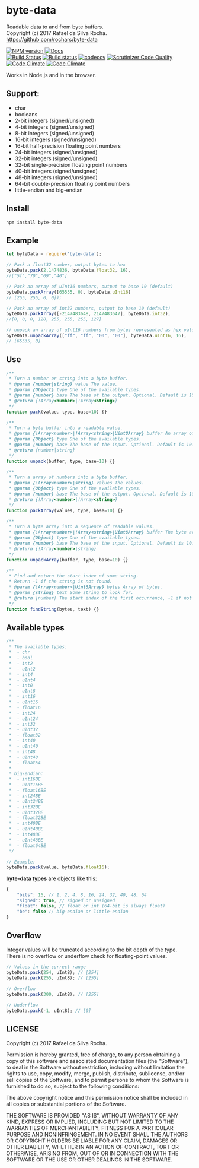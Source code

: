 # byte-data
Readable data to and from byte buffers.  
Copyright (c) 2017 Rafael da Silva Rocha.  
https://github.com/rochars/byte-data

[![NPM version](https://img.shields.io/npm/v/byte-data.svg?style=for-the-badge)](https://www.npmjs.com/package/byte-data) [![Docs](https://img.shields.io/badge/docs-online-blue.svg?style=for-the-badge)](https://rochars.github.io/byte-data/index.html)  
[![Build Status](https://travis-ci.org/rochars/byte-data.svg?branch=master)](https://travis-ci.org/rochars/byte-data) [![Build status](https://ci.appveyor.com/api/projects/status/g2ellp44s7a0kvid?svg=true)](https://ci.appveyor.com/project/rochars/byte-data) [![codecov](https://codecov.io/gh/rochars/byte-data/branch/master/graph/badge.svg)](https://codecov.io/gh/rochars/byte-data) [![Scrutinizer Code Quality](https://scrutinizer-ci.com/g/rochars/byte-data/badges/quality-score.png?b=master)](https://scrutinizer-ci.com/g/rochars/byte-data/?branch=master) [![Code Climate](https://img.shields.io/codeclimate/maintainability/rochars/byte-data.svg)](https://codeclimate.com/github/rochars/byte-data/) [![Code Climate](https://img.shields.io/codeclimate/issues/github/rochars/byte-data.svg)](https://codeclimate.com/github/rochars/byte-data/)

Works in Node.js and in the browser.

## Support:
- char
- booleans
- 2-bit integers (signed/unsigned)
- 4-bit integers (signed/unsigned)
- 8-bit integers (signed/unsigned)
- 16-bit integers (signed/unsigned)
- 16-bit half-precision floating point numbers
- 24-bit integers (signed/unsigned)
- 32-bit integers (signed/unsigned)
- 32-bit single-precision floating point numbers
- 40-bit integers (signed/unsigned)
- 48-bit integers (signed/unsigned)
- 64-bit double-precision floating point numbers
- little-endian and big-endian

## Install
```
npm install byte-data
```

## Example
```javascript
let byteData = require('byte-data');

// Pack a float32 number, output bytes to hex
byteData.pack(2.1474836, byteData.float32, 16),
//["5f","70","09","40"]

// Pack an array of uInt16 numbers, output to base 10 (default)
byteData.packArray([65535, 0], byteData.uInt16)
// [255, 255, 0, 0]);

// Pack an array of int32 numbers, output to base 10 (default)
byteData.packArray([-2147483648, 2147483647], byteData.int32),
//[0, 0, 0, 128, 255, 255, 255, 127]

// unpack an array of uInt16 numbers from bytes represented as hex values
byteData.unpackArray(["ff", "ff", "00", "00"], byteData.uInt16, 16),
// [65535, 0]
```

## Use
```javascript
/**
 * Turn a number or string into a byte buffer.
 * @param {number|string} value The value.
 * @param {Object} type One of the available types.
 * @param {number} base The base of the output. Optional. Default is 10.
 * @return {!Array<number>|!Array<string>}
 */
function pack(value, type, base=10) {}

/**
 * Turn a byte buffer into a readable value.
 * @param {!Array<number>|!Array<string>|Uint8Array} buffer An array of bytes.
 * @param {Object} type One of the available types.
 * @param {number} base The base of the input. Optional. Default is 10.
 * @return {number|string}
 */
function unpack(buffer, type, base=10) {}

/**
 * Turn a array of numbers into a byte buffer.
 * @param {!Array<number>|string} values The values.
 * @param {Object} type One of the available types.
 * @param {number} base The base of the output. Optional. Default is 10.
 * @return {!Array<number>|!Array<string>}
 */
function packArray(values, type, base=10) {}

/**
 * Turn a byte array into a sequence of readable values.
 * @param {!Array<number>|!Array<string>|Uint8Array} buffer The byte array.
 * @param {Object} type One of the available types.
 * @param {number} base The base of the input. Optional. Default is 10.
 * @return {!Array<number>|string}
 */
function unpackArray(buffer, type, base=10) {}

/**
 * Find and return the start index of some string.
 * Return -1 if the string is not found.
 * @param {!Array<number>|Uint8Array} bytes Array of bytes.
 * @param {string} text Some string to look for.
 * @return {number} The start index of the first occurrence, -1 if not found
 */
function findString(bytes, text) {}
```

## Available types
```javascript
/**
 * The available types:
 *  - chr
 *  - bool
 *  - int2
 *  - uInt2
 *  - int4
 *  - uInt4
 *  - int8
 *  - uInt8
 *  - int16
 *  - uInt16
 *  - float16
 *  - int24
 *  - uInt24
 *  - int32
 *  - uInt32
 *  - float32
 *  - int40
 *  - uInt40
 *  - int48
 *  - uInt48
 *  - float64
 *
 * big-endian:
 *  - int16BE
 *  - uInt16BE
 *  - float16BE
 *  - int24BE
 *  - uInt24BE
 *  - int32BE
 *  - uInt32BE
 *  - float32BE
 *  - int40BE
 *  - uInt40BE
 *  - int48BE
 *  - uInt48BE
 *  - float64BE
 */

// Example:
byteData.pack(value, byteData.float16);
```

**byte-data types** are objects like this:
```javascript
{
    "bits": 16, // 1, 2, 4, 8, 16, 24, 32, 40, 48, 64
    "signed": true, // signed or unsigned
    "float": false, // float or int (64-bit is always float)
    "be": false // big-endian or little-endian
}
```

## Overflow
Integer values will be truncated according to the bit depth of the type.
There is no overflow or underflow check for floating-point values.
```javascript
// Values in the correct range
byteData.pack(254, uInt8); // [254]
byteData.pack(255, uInt8); // [255]

// Overflow
byteData.pack(300, uInt8); // [255]

// Underflow
byteData.pack(-1, uInt8); // [0]
```

## LICENSE
Copyright (c) 2017 Rafael da Silva Rocha.

Permission is hereby granted, free of charge, to any person obtaining
a copy of this software and associated documentation files (the
"Software"), to deal in the Software without restriction, including
without limitation the rights to use, copy, modify, merge, publish,
distribute, sublicense, and/or sell copies of the Software, and to
permit persons to whom the Software is furnished to do so, subject to
the following conditions:

The above copyright notice and this permission notice shall be
included in all copies or substantial portions of the Software.

THE SOFTWARE IS PROVIDED "AS IS", WITHOUT WARRANTY OF ANY KIND,
EXPRESS OR IMPLIED, INCLUDING BUT NOT LIMITED TO THE WARRANTIES OF
MERCHANTABILITY, FITNESS FOR A PARTICULAR PURPOSE AND
NONINFRINGEMENT. IN NO EVENT SHALL THE AUTHORS OR COPYRIGHT HOLDERS BE
LIABLE FOR ANY CLAIM, DAMAGES OR OTHER LIABILITY, WHETHER IN AN ACTION
OF CONTRACT, TORT OR OTHERWISE, ARISING FROM, OUT OF OR IN CONNECTION
WITH THE SOFTWARE OR THE USE OR OTHER DEALINGS IN THE SOFTWARE.
